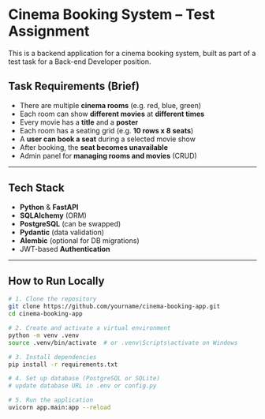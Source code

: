 # Cinema Booking System – Test Assignment

This is a backend application for a cinema booking system, built as part of a test task for a Back-end Developer position.

## Task Requirements (Brief)

- There are multiple **cinema rooms** (e.g. red, blue, green)
- Each room can show **different movies** at **different times**
- Every movie has a **title** and a **poster**
- Each room has a seating grid (e.g. **10 rows x 8 seats**)
- A **user can book a seat** during a selected movie show
- After booking, the **seat becomes unavailable**
- Admin panel for **managing rooms and movies** (CRUD)

---

## Tech Stack

- **Python** & **FastAPI**
- **SQLAlchemy** (ORM)
- **PostgreSQL** (can be swapped)
- **Pydantic** (data validation)
- **Alembic** (optional for DB migrations)
- JWT-based **Authentication**

---

## How to Run Locally

```bash
# 1. Clone the repository
git clone https://github.com/yourname/cinema-booking-app.git
cd cinema-booking-app

# 2. Create and activate a virtual environment
python -m venv .venv
source .venv/bin/activate  # or .venv\Scripts\activate on Windows

# 3. Install dependencies
pip install -r requirements.txt

# 4. Set up database (PostgreSQL or SQLite)
# update database URL in .env or config.py

# 5. Run the application
uvicorn app.main:app --reload
